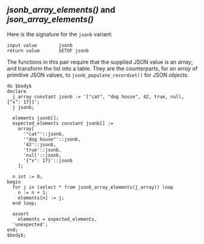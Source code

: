 




## _jsonb_array_elements()_ and _json_array_elements()_

Here is the signature for the `jsonb` variant:

```
input value        jsonb
return value       SETOF jsonb
```

The functions in this pair require that the supplied JSON value is an _array_, and transform the list into a table. They are the counterparts, for an _array_ of primitive JSON values, to `jsonb_populate_recordset()` for JSON _objects_.

```postgresql
do $body$
declare
  j_array constant jsonb := '["cat", "dog house", 42, true, null, {"x": 17}]';
  j jsonb;

  elements jsonb[];
  expected_elements constant jsonb[] :=
    array[
      '"cat"'::jsonb,
      '"dog house"'::jsonb,
      '42'::jsonb,
      'true'::jsonb,
      'null'::jsonb,
      '{"x": 17}'::jsonb
    ];

  n int := 0;
begin
  for j in (select * from jsonb_array_elements(j_array)) loop
    n := n + 1;
    elements[n] := j;
  end loop;

  assert
    elements = expected_elements,
  'unexpected';
end;
$body$;
```
